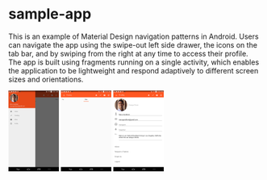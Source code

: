 # sample-app

This is an example of Material Design navigation patterns in Android. Users can navigate the app using the swipe-out left side drawer, the icons on the tab bar, and by swiping from the right at any time to access their profile. The app is built using fragments running on a single activity, which enables the application to be lightweight and respond adaptively to different screen sizes and orientations.

<img src="material1.png" width="100" /> <img src="material2.png" width="100" /> <img src="material3.png" width="100" />
